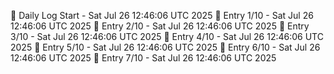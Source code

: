 📅 Daily Log Start - Sat Jul 26 12:46:06 UTC 2025
📌 Entry 1/10 - Sat Jul 26 12:46:06 UTC 2025
📌 Entry 2/10 - Sat Jul 26 12:46:06 UTC 2025
📌 Entry 3/10 - Sat Jul 26 12:46:06 UTC 2025
📌 Entry 4/10 - Sat Jul 26 12:46:06 UTC 2025
📌 Entry 5/10 - Sat Jul 26 12:46:06 UTC 2025
📌 Entry 6/10 - Sat Jul 26 12:46:06 UTC 2025
📌 Entry 7/10 - Sat Jul 26 12:46:06 UTC 2025

